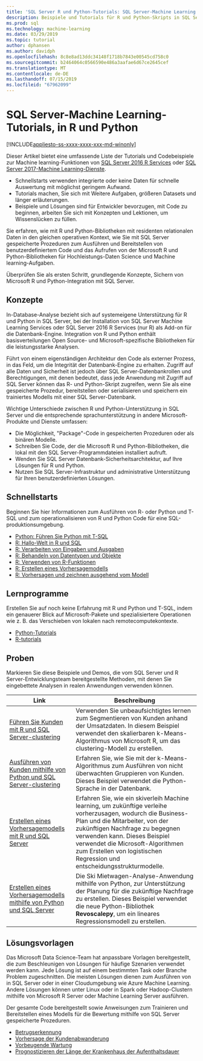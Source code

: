 ```yaml
---
title: 'SQL Server R und Python-Tutorials: SQL Server-Machine Learning'
description: Beispiele und Tutorials für R und Python-Skripts in SQL Server-Machine Learning-Dienste.
ms.prod: sql
ms.technology: machine-learning
ms.date: 03/29/2019
ms.topic: tutorial
author: dphansen
ms.author: davidph
ms.openlocfilehash: 8c8e8ad13ddc34148f1718b7843e00545cd758c0
ms.sourcegitcommit: b2464064c0566590e486a3aafae6d67ce2645cef
ms.translationtype: MT
ms.contentlocale: de-DE
ms.lasthandoff: 07/15/2019
ms.locfileid: "67962099"
---
```

# <a name="sql-server-machine-learning-tutorials-in-r-and-python"></a>SQL Server-Machine Learning-Tutorials, in R und Python
[!INCLUDE[appliesto-ss-xxxx-xxxx-xxx-md-winonly](../../includes/appliesto-ss-xxxx-xxxx-xxx-md-winonly.md)]

Dieser Artikel bietet eine umfassende Liste der Tutorials und Codebeispiele zur Machine learning-Funktionen von [SQL Server 2016 R Services](../install/sql-r-services-windows-install.md) oder [SQL Server 2017-Machine Learning-Dienste](../install/sql-machine-learning-services-windows-install.md). 

+ Schnellstarts verwenden integrierte oder keine Daten für schnelle Auswertung mit möglichst geringem Aufwand.
+ Tutorials machen, Sie sich mit Weitere Aufgaben, größeren Datasets und länger erläuterungen.
+ Beispiele und Lösungen sind für Entwickler bevorzugen, mit Code zu beginnen, arbeiten Sie sich mit Konzepten und Lektionen, um Wissenslücken zu füllen.

Sie erfahren, wie mit R und Python-Bibliotheken mit residenten relationalen Daten in den gleichen operativen Kontext, wie Sie mit SQL Server gespeicherte Prozeduren zum Ausführen und Bereitstellen von benutzerdefiniertem Code und das Aufrufen von der Microsoft R und Python-Bibliotheken für Hochleistungs-Daten Science und Machine learning-Aufgaben.

Überprüfen Sie als ersten Schritt, grundlegende Konzepte, Sichern von Microsoft R und Python-Integration mit SQL Server.

## <a name="concepts"></a>Konzepte

In-Database-Analyse bezieht sich auf systemeigene Unterstützung für R und Python in SQL Server, bei der Installation von SQL Server Machine Learning Services oder SQL Server 2016 R Services (nur R) als Add-on für die Datenbank-Engine. Integration von R und Python enthält basisverteilungen Open Source- und Microsoft-spezifische Bibliotheken für die leistungsstarke Analysen.

Führt von einem eigenständigen Architektur den Code als externer Prozess, in das Feld, um die Integrität der Datenbank-Engine zu erhalten. Zugriff auf alle Daten und Sicherheit ist jedoch über SQL Server-Datenbankrollen und Berechtigungen, mit denen bedeutet, dass jede Anwendung mit Zugriff auf SQL Server können das R- und Python-Skript zugreifen, wenn Sie als eine gespeicherte Prozedur, bereitstellen oder serialisieren und speichern ein trainiertes Modells mit einer SQL Server-Datenbank.

Wichtige Unterschiede zwischen R und Python-Unterstützung in SQL Server und die entsprechende sprachunterstützung in andere Microsoft-Produkte und Dienste umfassen:

+ Die Möglichkeit, "Package"-Code in gespeicherten Prozeduren oder als binären Modelle.
+ Schreiben Sie Code, der die Microsoft R und Python-Bibliotheken, die lokal mit den SQL Server-Programmdateien installiert aufruft.
+ Wenden Sie SQL Server Datenbank-Sicherheitsarchitektur, auf Ihre Lösungen für R und Python.
+ Nutzen Sie SQL Server-Infrastruktur und administrative Unterstützung für Ihren benutzerdefinierten Lösungen.

## <a name="quickstarts"></a>Schnellstarts

Beginnen Sie hier Informationen zum Ausführen von R- oder Python und T-SQL und zum operationalisieren von R und Python Code für eine SQL-produktionsumgebung.

+ [Python: Führen Sie Python mit T-SQL](run-python-using-t-sql.md)
+ [R: Hallo-Welt in R und SQL](rtsql-using-r-code-in-transact-sql-quickstart.md)
+ [R: Verarbeiten von Eingaben und Ausgaben](rtsql-working-with-inputs-and-outputs.md)
+ [R: Behandeln von Datentypen und Objekte](rtsql-r-and-sql-data-types-and-data-objects.md)
+ [R: Verwenden von R-Funktionen](rtsql-using-r-functions-with-sql-server-data.md)
+ [R: Erstellen eines Vorhersagemodells](rtsql-create-a-predictive-model-r.md)
+ [R: Vorhersagen und zeichnen ausgehend vom Modell](rtsql-predict-and-plot-from-model.md)

## <a name="tutorials"></a>Lernprogramme

Erstellen Sie auf noch keine Erfahrung mit R und Python und T-SQL, indem ein genauerer Blick auf Microsoft-Pakete und spezialisiertere Operationen wie z. B. das Verschieben von lokalen nach remotecomputekontexte.

+ [Python-Tutorials](sql-server-python-tutorials.md)
+ [R-tutorials](sql-server-r-tutorials.md)

<a name ="bkmk_samples"></a>

## <a name="samples"></a>Proben

Markieren Sie diese Beispiele und Demos, die vom SQL Server und R Server-Entwicklungsteam bereitgestellte Methoden, mit denen Sie eingebettete Analysen in realen Anwendungen verwenden können.

| Link | Beschreibung | 
|------|-------------|
| [Führen Sie Kunden mit R und SQL Server-clustering](https://microsoft.github.io/sql-ml-tutorials/R/customerclustering/) | Verwenden Sie unbeaufsichtigtes lernen zum Segmentieren von Kunden anhand der Umsatzdaten. In diesem Beispiel verwendet den skalierbaren k-Means-Algorithmus von Microsoft R, um das clustering-Modell zu erstellen. |
| [Ausführen von Kunden mithilfe von Python und SQL Server-clustering](https://microsoft.github.io/sql-ml-tutorials/python/customerclustering/) | Erfahren Sie, wie Sie mit der k-Means-Algorithmus zum Ausführen von nicht überwachten Gruppieren von Kunden. Dieses Beispiel verwendet die Python-Sprache in der Datenbank.| SQL Server 2017 |
| [Erstellen eines Vorhersagemodells mit R und SQL Server](https://microsoft.github.io/sql-ml-tutorials/R/rentalprediction) | Erfahren Sie, wie ein skiverleih Machine learning, um zukünftige verleihe vorherzusagen, wodurch die Business-Plan und die Mitarbeiter, von der zukünftigen Nachfrage zu begegnen verwenden kann. Dieses Beispiel verwendet die Microsoft-Algorithmen zum Erstellen von logistischen Regression und entscheidungsstrukturmodelle. | 
| [Erstellen eines Vorhersagemodells mithilfe von Python und SQL Server](https://microsoft.github.io/sql-ml-tutorials/python/rentalprediction/) | Die Ski Mietwagen-Analyse-Anwendung mithilfe von Python, zur Unterstützung der Planung für die zukünftige Nachfrage zu erstellen. Dieses Beispiel verwendet die neue Python-Bibliothek **Revoscalepy**, um ein lineares Regressionsmodell zu erstellen. | 

<a name="bkmk_solutions"></a>

## <a name="solution-templates"></a>Lösungsvorlagen

Das Microsoft Data Science-Team hat anpassbare Vorlagen bereitgestellt, die zum Beschleunigen von Lösungen für häufige Szenarien verwendet werden kann. Jede Lösung ist auf einem bestimmten Task oder Branche Problem zugeschnitten. Die meisten Lösungen dienen zum Ausführen von in SQL Server oder in einer Cloudumgebung wie Azure Machine Learning. Andere Lösungen können unter Linux oder in Spark oder Hadoop-Clustern mithilfe von Microsoft R Server oder Machine Learning Server ausführen.

Der gesamte Code bereitgestellt sowie Anweisungen zum Trainieren und Bereitstellen eines Modells für die Bewertung mithilfe von SQL Server gespeicherte Prozeduren.

+ [Betrugserkennung](https://gallery.cortanaanalytics.com/Tutorial/Online-Fraud-Detection-Template-with-SQL-Server-R-Services-1)
+ [Vorhersage der Kundenabwanderung](https://gallery.cortanaanalytics.com/Tutorial/Customer-Churn-Prediction-Template-with-SQL-Server-R-Services-1)
+ [Vorbeugende Wartung](https://gallery.cortanaanalytics.com/Tutorial/Predictive-Maintenance-Template-with-SQL-Server-R-Services-1)
+ [Prognostizieren der Länge der Krankenhaus der Aufenthaltsdauer](https://gallery.cortanaintelligence.com/Solution/Predicting-Length-of-Stay-in-Hospitals-1)

